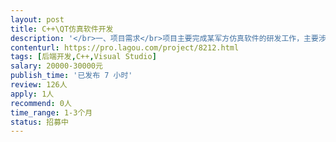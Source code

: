```yaml
---                
layout: post       
title: C++\QT仿真软件开发           
description: '</br>一、项目需求</br>项目主要完成某军方仿真软件的研发工作，主要涉及C++的后台通信、逻辑的研发工作</br>二、人才需求</br>需要熟练掌握QT、C++、VS2010，熟悉通信、数据库等后台内容开发</br>三、合作模式</br>由于项目涉密，需要驻场开发，地点在连云港，有公司其他同事一起在项目组中进行开发工作</br>四、周期</br>周期约2个月左右</br>'     
contenturl: https://pro.lagou.com/project/8212.html      
tags: [后端开发,C++,Visual Studio]            
salary: 20000-30000元          
publish_time: '已发布 7 小时'         
review: 126人                   
apply: 1人                   
recommend: 0人                   
time_range: 1-3个月              
status: 招募中                  
---                 
```

